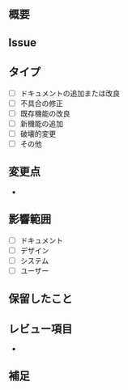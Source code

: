 <!--関連するIssueがあればタイトルの先頭に(#番号)を追加-->

## 概要
<!--(必須)PRの概要-->


## Issue
<!--関連するIssueがあれば#番号を記入-->
<!--close #番号 と記入すればPRのマージと同時にIssueをクローズできる-->


## タイプ
<!--(必須)このPRによる変更に該当するものに[x]でチェックを入れる-->
- [ ] ドキュメントの追加または改良
- [ ] 不具合の修正
- [ ] 既存機能の改良
- [ ] 新機能の追加
- [ ] 破壊的変更 <!--このPRによる変更で、変更前の一部の動作ができなくなる場合にチェックを入れる-->
- [ ] その他

## 変更点
<!--(必須)変更内容をリストで記入-->
<!--デザインの変更があれば変更前後のスクリーンショットも添付-->
- 

## 影響範囲
<!--(必須)変更によって影響が及ぶ対象に[x]でチェックを入れる-->
- [ ] ドキュメント <!--ユーザーや開発者に向けた説明-->
- [ ] デザイン <!--UIの見た目など-->
- [ ] システム <!--プログラムの処理-->
- [ ] ユーザー <!--ユーザーができる操作-->

## 保留したこと
<!--このPRでは変更しないが後で変更する予定のものがあれば記入-->


## レビュー項目
<!--レビューしてもらう際に注目してほしい点をリストで記入-->
- 

## 補足
